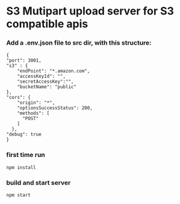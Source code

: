 
# S3 Mutipart upload server for S3 compatible apis


### Add a .env.json file to src dir, with this structure:
```
{
"port": 3001,
"s3" : {
    "endPoint": "*.amazon.com",
    "accessKeyId": "",
    "secretAccessKey":"",
    "bucketName": "public"
},
"cors": {
    "origin": "*",
    "optionsSuccessStatus": 200,
    "methods": [
      "POST"
    ]
  },
"debug": true
}
```
### first time run

```
npm install
```

### build and start server
```
npm start
```
